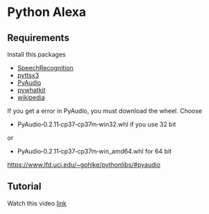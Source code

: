 # Python Alexa 

## Requirements

Install this packages

- [SpeechRecognition](https://pypi.org/project/SpeechRecognition/)
- [pyttsx3](https://pypi.org/project/pyttsx3/)
- [PyAudio](https://pypi.org/project/PyAudio/)
- [pywhatkit](https://pypi.org/project/pywhatkit/)
- [wikipedia](https://pypi.org/project/wikipedia/)

If you get a error in PyAudio, you must download the wheel. Choose 

- PyAudio‑0.2.11‑cp37‑cp37m‑win32.whl if you use 32 bit 

or 

- PyAudio‑0.2.11‑cp37‑cp37m‑win_amd64.whl for 64 bit

https://www.lfd.uci.edu/~gohlke/pythonlibs/#pyaudio

## Tutorial

Watch this video [link](https://youtu.be/AWvsXxDtEkU)